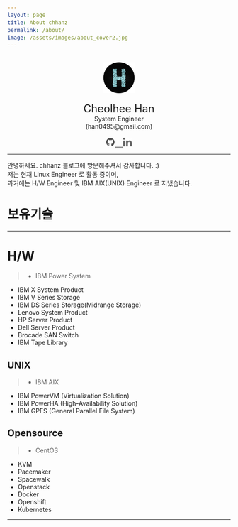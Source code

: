 ```yaml
---
layout: page
title: About chhanz
permalink: /about/
image: /assets/images/about_cover2.jpg
---
```

<center>
<br>
<img src="/assets/images/pc/default_blog_logo.png" width="70" height="70">
<br>
<br>
<font size="5">Cheolhee Han</font>
<br>
System Engineer
<br>
(han0495@gmail.com)
<br>
<br>
<a href="https://github.com/chhanz"><img src="/assets/images/pc/icon_git.png" width="20" height="20">&emsp; </a>
<a href="https://www.linkedin.com/in/chhanz/"><img src="/assets/images/pc/icon_linkedin.png" width="20" height="20"></a>

</center>

* * *

안녕하세요.  chhanz 블로그에 방문해주셔서 감사합니다. :)   
저는 현재 Linux Engineer 로 활동 중이며,   
과거에는 H/W Engineer 및 IBM AIX(UNIX) Engineer 로 지냈습니다.


# __보유기술__

* * *

# H/W
>* IBM Power System
* IBM X System Product
* IBM V Series Storage 
* IBM DS Series Storage(Midrange Storage) 
* Lenovo System Product
* HP Server Product
* Dell Server Product
* Brocade SAN Switch 
* IBM Tape Library 

## UNIX
>* IBM AIX 
* IBM PowerVM (Virtualization Solution)
* IBM PowerHA (High-Availability Solution)
* IBM GPFS (General Parallel File System)

## Opensource 
>* CentOS 
* KVM
* Pacemaker
* Spacewalk
* Openstack
* Docker
* Openshift
* Kubernetes

* * *



